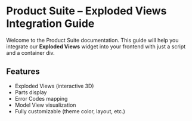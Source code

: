 # Product Suite – Exploded Views Integration Guide

Welcome to the Product Suite documentation. This guide will help you integrate our **Exploded Views** widget into your frontend with just a script and a container div.

## Features
- Exploded Views (interactive 3D)
- Parts display
- Error Codes mapping
- Model View visualization
- Fully customizable (theme color, layout, etc.)
